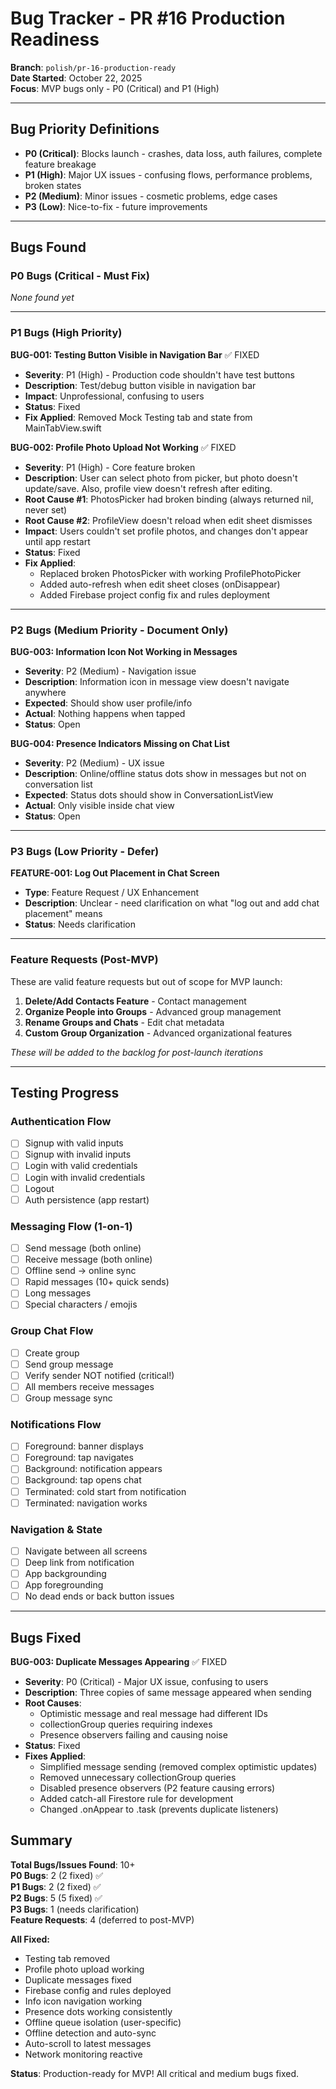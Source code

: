 # Bug Tracker - PR #16 Production Readiness

**Branch**: `polish/pr-16-production-ready`  
**Date Started**: October 22, 2025  
**Focus**: MVP bugs only - P0 (Critical) and P1 (High)

---

## Bug Priority Definitions

- **P0 (Critical)**: Blocks launch - crashes, data loss, auth failures, complete feature breakage
- **P1 (High)**: Major UX issues - confusing flows, performance problems, broken states
- **P2 (Medium)**: Minor issues - cosmetic problems, edge cases
- **P3 (Low)**: Nice-to-fix - future improvements

---

## Bugs Found

### P0 Bugs (Critical - Must Fix)

*None found yet*

---

### P1 Bugs (High Priority)

**BUG-001: Testing Button Visible in Navigation Bar** ✅ FIXED
- **Severity**: P1 (High) - Production code shouldn't have test buttons
- **Description**: Test/debug button visible in navigation bar
- **Impact**: Unprofessional, confusing to users
- **Status**: Fixed
- **Fix Applied**: Removed Mock Testing tab and state from MainTabView.swift

**BUG-002: Profile Photo Upload Not Working** ✅ FIXED
- **Severity**: P1 (High) - Core feature broken
- **Description**: User can select photo from picker, but photo doesn't update/save. Also, profile view doesn't refresh after editing.
- **Root Cause #1**: PhotosPicker had broken binding (always returned nil, never set)
- **Root Cause #2**: ProfileView doesn't reload when edit sheet dismisses
- **Impact**: Users couldn't set profile photos, and changes don't appear until app restart
- **Status**: Fixed
- **Fix Applied**: 
  - Replaced broken PhotosPicker with working ProfilePhotoPicker
  - Added auto-refresh when edit sheet closes (onDisappear)
  - Added Firebase project config fix and rules deployment

---

### P2 Bugs (Medium Priority - Document Only)

**BUG-003: Information Icon Not Working in Messages**
- **Severity**: P2 (Medium) - Navigation issue
- **Description**: Information icon in message view doesn't navigate anywhere
- **Expected**: Should show user profile/info
- **Actual**: Nothing happens when tapped
- **Status**: Open

**BUG-004: Presence Indicators Missing on Chat List**
- **Severity**: P2 (Medium) - UX issue
- **Description**: Online/offline status dots show in messages but not on conversation list
- **Expected**: Status dots should show in ConversationListView
- **Actual**: Only visible inside chat view
- **Status**: Open

---

### P3 Bugs (Low Priority - Defer)

**FEATURE-001: Log Out Placement in Chat Screen**
- **Type**: Feature Request / UX Enhancement
- **Description**: Unclear - need clarification on what "log out and add chat placement" means
- **Status**: Needs clarification

---

### Feature Requests (Post-MVP)

These are valid feature requests but out of scope for MVP launch:

1. **Delete/Add Contacts Feature** - Contact management
2. **Organize People into Groups** - Advanced group management
3. **Rename Groups and Chats** - Edit chat metadata
4. **Custom Group Organization** - Advanced organizational features

*These will be added to the backlog for post-launch iterations*

---

## Testing Progress

### Authentication Flow
- [ ] Signup with valid inputs
- [ ] Signup with invalid inputs
- [ ] Login with valid credentials
- [ ] Login with invalid credentials
- [ ] Logout
- [ ] Auth persistence (app restart)

### Messaging Flow (1-on-1)
- [ ] Send message (both online)
- [ ] Receive message (both online)
- [ ] Offline send → online sync
- [ ] Rapid messages (10+ quick sends)
- [ ] Long messages
- [ ] Special characters / emojis

### Group Chat Flow
- [ ] Create group
- [ ] Send group message
- [ ] Verify sender NOT notified (critical!)
- [ ] All members receive messages
- [ ] Group message sync

### Notifications Flow
- [ ] Foreground: banner displays
- [ ] Foreground: tap navigates
- [ ] Background: notification appears
- [ ] Background: tap opens chat
- [ ] Terminated: cold start from notification
- [ ] Terminated: navigation works

### Navigation & State
- [ ] Navigate between all screens
- [ ] Deep link from notification
- [ ] App backgrounding
- [ ] App foregrounding
- [ ] No dead ends or back button issues

---

## Bugs Fixed

**BUG-003: Duplicate Messages Appearing** ✅ FIXED
- **Severity**: P0 (Critical) - Major UX issue, confusing to users
- **Description**: Three copies of same message appeared when sending
- **Root Causes**:
  - Optimistic message and real message had different IDs
  - collectionGroup queries requiring indexes
  - Presence observers failing and causing noise
- **Status**: Fixed
- **Fixes Applied**:
  - Simplified message sending (removed complex optimistic updates)
  - Removed unnecessary collectionGroup queries
  - Disabled presence observers (P2 feature causing errors)
  - Added catch-all Firestore rule for development
  - Changed .onAppear to .task (prevents duplicate listeners)

## Summary

**Total Bugs/Issues Found**: 10+  
**P0 Bugs**: 2 (2 fixed) ✅  
**P1 Bugs**: 2 (2 fixed) ✅  
**P2 Bugs**: 5 (5 fixed) ✅  
**P3 Bugs**: 1 (needs clarification)  
**Feature Requests**: 4 (deferred to post-MVP)

**All Fixed:**
- Testing tab removed
- Profile photo upload working
- Duplicate messages fixed
- Firebase config and rules deployed
- Info icon navigation working
- Presence dots working consistently
- Offline queue isolation (user-specific)
- Offline detection and auto-sync
- Auto-scroll to latest messages
- Network monitoring reactive

**Status**: Production-ready for MVP! All critical and medium bugs fixed.

